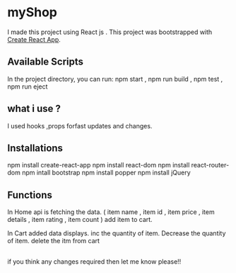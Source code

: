 # myShop
I made this project using React js .
This project was bootstrapped with [Create React App](https://github.com/facebook/create-react-app).

## Available Scripts

In the project directory, you can run: npm start , npm run build , npm test , npm run eject


## what i use ?
I used hooks ,props forfast updates and changes.

## Installations

npm install create-react-app
npm install react-dom
npm install react-router-dom
npm intall bootstrap
npm install popper
npm install jQuery

## Functions

In Home
api is fetching the data. 
( 
item name ,
item id ,
item price ,
item details ,
item rating ,
item count
)
add item to cart.

In Cart
added data displays.
inc the quantity of item.
Decrease the quantity of item.
delete the itm from cart



  
  
## 
if you think any changes required then let me know please!! 



